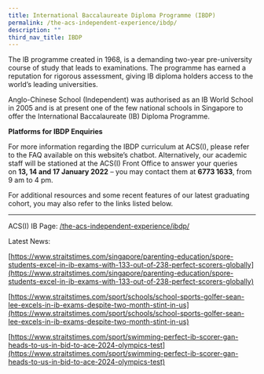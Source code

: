 ```yaml
---
title: International Baccalaureate Diploma Programme (IBDP)
permalink: /the-acs-independent-experience/ibdp/
description: ""
third_nav_title: IBDP
---
```

The lB programme created in 1968, is a demanding two-year pre-university course of study that leads to examinations. The programme has earned a reputation for rigorous assessment, giving IB diploma holders access to the world’s leading universities.

Anglo-Chinese School (Independent) was authorised as an IB World School in 2005 and is at present one of the few national schools in Singapore to offer the International Baccalaureate (IB) Diploma Programme.

**Platforms for IBDP Enquiries**

For more information regarding the IBDP curriculum at ACS(I), please refer to the FAQ available on this website’s chatbot. Alternatively, our academic staff will be stationed at the ACS(I) Front Office to answer your queries on **13, 14 and 17 January 2022** – you may contact them at **6773 1633**, from 9 am to 4 pm.

For additional resources and some recent features of our latest graduating cohort, you may also refer to the links listed below.

***

ACS(I) IB Page: [/the-acs-independent-experience/ibdp/](/the-acs-independent-experience/ibdp/)

Latest News:

[https://www.straitstimes.com/singapore/parenting-education/spore-students-excel-in-ib-exams-with-133-out-of-238-perfect-scorers-globally](https://www.straitstimes.com/singapore/parenting-education/spore-students-excel-in-ib-exams-with-133-out-of-238-perfect-scorers-globally)

[https://www.straitstimes.com/sport/schools/school-sports-golfer-sean-lee-excels-in-ib-exams-despite-two-month-stint-in-us](https://www.straitstimes.com/sport/schools/school-sports-golfer-sean-lee-excels-in-ib-exams-despite-two-month-stint-in-us)

[https://www.straitstimes.com/sport/swimming-perfect-ib-scorer-gan-heads-to-us-in-bid-to-ace-2024-olympics-test](https://www.straitstimes.com/sport/swimming-perfect-ib-scorer-gan-heads-to-us-in-bid-to-ace-2024-olympics-test)